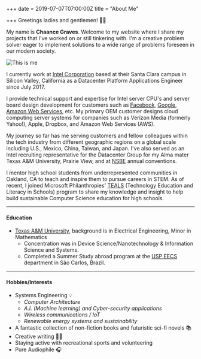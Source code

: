 +++
date = 2019-07-07T07:00:00Z
title = "About Me"

+++
Greetings ladies and gentlemen! 👋🏾

My name is **Chaance Graves**. Welcome to my website where I share my projects that I've worked on or still tinkering with. I'm a creative problem solver eager to implement solutions to a wide range of problems foreseen in our modern society.

![This is me](/img/blog-photos/about_me.jpg)

I currently work at [Intel Corporation](https://jobs.intel.com/page/show/data-center-careers-US) based at their Santa Clara campus in Silicon Valley, California as a Datacenter Platform Applications Engineer since July 2017.

I provide technical support and expertise for Intel server CPU's and server board design development for customers such as [Facebook](https://code.fb.com/category/data-center-engineering/), [Google](https://www.google.com/about/datacenters/), [Amazon Web Services](https://aws.amazon.com/compliance/data-center/data-centers/), etc. My primary OEM customer designs cloud computing server systems for companies such as Verizon Media (formerly Yahoo!), Apple, Dropbox,  and Amazon Web Services (AWS).

My journey so far has me serving customers and fellow colleagues within the tech industry from different geographic regions on a global scale including U.S., Mexico, China, Taiwan, and Japan. I've also served as an Intel recruiting representative for the Datacenter Group for my Alma mater Texas A&M University, Prairie View, and at [NSBE](https://nsbe.org/home.aspx) annual conventions.

I mentor high school students from underrepresented communities in Oakland, CA to teach and inspire them to pursue careers in STEM. As of recent, I joined Microsoft Philanthropies' [TEALS](https://www.tealsk12.org/) (Technology Education and Literacy in Schools) program to share my knowledge and insight to help build sustainable Computer Science education for high schools.

***

#### Education

* [Texas A&M University](https://engineering.tamu.edu/electrical/index.html), background is in Electrical Engineering, Minor in Mathematics
  * Concentration was in Device Science/Nanotechnology & Information Science and Systems.
  * Completed a Summer Study abroad program at the [USP EECS](http://www.eesc.usp.br/portaleesc/en/index.php?option=com_content&view=article&id=13&Itemid=132) department in São Carlos, Brazil.

***

#### Hobbies/Interests

* Systems Engineering 💡
  * _Computer Architecture_
  * _A.I. (Machine learning) and Cyber-security applications_
  * _Wireless communications / IoT_
  * _Renewable energy systems and sustainability_
* A fantastic collection of non-fiction books and futuristic sci-fi novels 📚
* Creative writing ✍🏾
* Staying active with recreational sports and volunteering
* Pure Audiophile 🎧